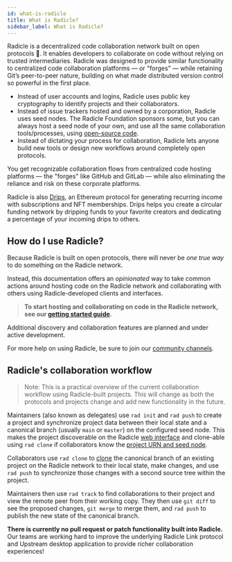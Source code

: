 ```yaml
---
id: what-is-radicle
title: What is Radicle?
sidebar_label: What is Radicle?
---
```


Radicle is a decentralized code collaboration network built on open protocols 🌱. It enables developers to collaborate
on code without relying on trusted intermediaries. Radicle was designed to provide similar functionality to centralized
code collaboration platforms — or "forges" — while retaining Git’s peer-to-peer nature, building on what made
distributed version control so powerful in the first place. 

- Instead of user accounts and logins, Radicle uses public key cryptography to identify projects and their
  collaborators.
- Instead of issue trackers hosted and owned by a corporation, Radicle uses seed nodes. The Radicle Foundation sponsors
  some, but you can always host a seed node of your own, and use all the same collaboration tools/processes, using
  [open-source code](https://github.com/radicle-dev/radicle-client-services).
- Instead of dictating your process for collaboration, Radicle lets anyone build new tools or design new workflows
  around completely open protocols.

You get recognizable collaboration flows from centralized code hosting platforms — the "forges" like GitHub and GitLab —
while also eliminating the reliance and risk on these corporate platforms.

Radicle is also [Drips](https://www.drips.network/), an Ethereum protocol for generating recurring income with
subscriptions and NFT memberships. Drips helps you create a circular funding network by dripping funds to your favorite
creators and dedicating a percentage of your incoming drips to others.

## How do I use Radicle?

Because Radicle is built on open protocols, there will never be *one true way* to do something on the Radicle network.

Instead, this documentation offers an *opinionated* way to take common actions around hosting code on the Radicle
network and collaborating with others using Radicle-developed clients and interfaces.

> **To start hosting and collaborating on code in the Radicle network, see our [getting started
> guide](getting-started.md).**

Additional discovery and collaboration features are planned and under active development.

For more help on using Radicle, be sure to join our [community channels](get-involved/community.md).

## Radicle's collaboration workflow

> Note: This is a practical overview of the current collaboration workflow using Radicle-built projects. This will
> change as both the protocols and projects change and add new functionality in the future.

Maintainers (also known as delegates) use `rad init` and `rad push` to create a project and synchronize project data
between their local state and a canonical branch (usually `main` or `master`) on the configured seed node. This makes
the project discoverable on the Radicle [web interface](https://app.radicle.network) and clone-able using `rad clone` if
collaborators know the [project URN and seed node](using-radicle/view-share.md).

Collaborators use `rad clone` to [clone](using-radicle/clone.md) the canonical branch of an existing
project on the Radicle network to their local state, make changes, and use `rad push` to synchronize those changes with
a second source tree within the project.

Maintainers then use `rad track` to find collaborations to their project and view the remote peer from their working
copy. They then use `git diff` to see the proposed changes, `git merge` to merge them, and `rad push` to publish the new
state of the canonical branch.

**There is currently no pull request or patch functionality built into Radicle.** Our teams are working hard to improve
the underlying Radicle Link protocol and Upstream desktop application to provide richer collaboration experiences!
